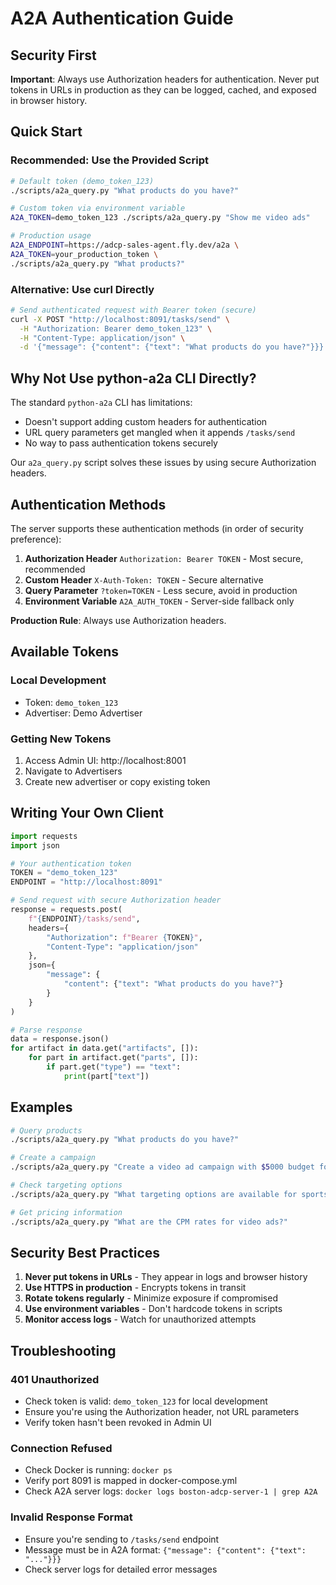 # A2A Authentication Guide

## Security First

**Important**: Always use Authorization headers for authentication. Never put tokens in URLs in production as they can be logged, cached, and exposed in browser history.

## Quick Start

### Recommended: Use the Provided Script

```bash
# Default token (demo_token_123)
./scripts/a2a_query.py "What products do you have?"

# Custom token via environment variable
A2A_TOKEN=demo_token_123 ./scripts/a2a_query.py "Show me video ads"

# Production usage
A2A_ENDPOINT=https://adcp-sales-agent.fly.dev/a2a \
A2A_TOKEN=your_production_token \
./scripts/a2a_query.py "What products?"
```

### Alternative: Use curl Directly

```bash
# Send authenticated request with Bearer token (secure)
curl -X POST "http://localhost:8091/tasks/send" \
  -H "Authorization: Bearer demo_token_123" \
  -H "Content-Type: application/json" \
  -d '{"message": {"content": {"text": "What products do you have?"}}}'
```

## Why Not Use python-a2a CLI Directly?

The standard `python-a2a` CLI has limitations:
- Doesn't support adding custom headers for authentication
- URL query parameters get mangled when it appends `/tasks/send`
- No way to pass authentication tokens securely

Our `a2a_query.py` script solves these issues by using secure Authorization headers.

## Authentication Methods

The server supports these authentication methods (in order of security preference):

1. **Authorization Header** `Authorization: Bearer TOKEN` - Most secure, recommended
2. **Custom Header** `X-Auth-Token: TOKEN` - Secure alternative
3. **Query Parameter** `?token=TOKEN` - Less secure, avoid in production
4. **Environment Variable** `A2A_AUTH_TOKEN` - Server-side fallback only

**Production Rule**: Always use Authorization headers.

## Available Tokens

### Local Development
- Token: `demo_token_123`
- Advertiser: Demo Advertiser

### Getting New Tokens
1. Access Admin UI: http://localhost:8001
2. Navigate to Advertisers
3. Create new advertiser or copy existing token

## Writing Your Own Client

```python
import requests
import json

# Your authentication token
TOKEN = "demo_token_123"
ENDPOINT = "http://localhost:8091"

# Send request with secure Authorization header
response = requests.post(
    f"{ENDPOINT}/tasks/send",
    headers={
        "Authorization": f"Bearer {TOKEN}",
        "Content-Type": "application/json"
    },
    json={
        "message": {
            "content": {"text": "What products do you have?"}
        }
    }
)

# Parse response
data = response.json()
for artifact in data.get("artifacts", []):
    for part in artifact.get("parts", []):
        if part.get("type") == "text":
            print(part["text"])
```

## Examples

```bash
# Query products
./scripts/a2a_query.py "What products do you have?"

# Create a campaign
./scripts/a2a_query.py "Create a video ad campaign with $5000 budget for next month"

# Check targeting options
./scripts/a2a_query.py "What targeting options are available for sports content?"

# Get pricing information
./scripts/a2a_query.py "What are the CPM rates for video ads?"
```

## Security Best Practices

1. **Never put tokens in URLs** - They appear in logs and browser history
2. **Use HTTPS in production** - Encrypts tokens in transit
3. **Rotate tokens regularly** - Minimize exposure if compromised
4. **Use environment variables** - Don't hardcode tokens in scripts
5. **Monitor access logs** - Watch for unauthorized attempts

## Troubleshooting

### 401 Unauthorized
- Check token is valid: `demo_token_123` for local development
- Ensure you're using the Authorization header, not URL parameters
- Verify token hasn't been revoked in Admin UI

### Connection Refused
- Check Docker is running: `docker ps`
- Verify port 8091 is mapped in docker-compose.yml
- Check A2A server logs: `docker logs boston-adcp-server-1 | grep A2A`

### Invalid Response Format
- Ensure you're sending to `/tasks/send` endpoint
- Message must be in A2A format: `{"message": {"content": {"text": "..."}}}`
- Check server logs for detailed error messages
